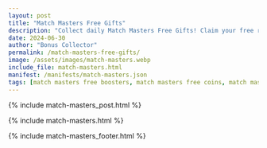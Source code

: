 ```yaml
---
layout: post
title: "Match Masters Free Gifts"
description: "Collect daily Match Masters Free Gifts! Claim your free rewards now and match your way to victory – updated daily for all players."
date: 2024-06-30
author: "Bonus Collector"
permalink: /match-masters-free-gifts/
image: /assets/images/match-masters.webp
include_file: match-masters.html
manifest: /manifests/match-masters.json
tags: [match masters free boosters, match masters free coins, match masters daily gifts]
---
```


{% include match-masters_post.html %}

{% include match-masters.html %}

{% include match-masters_footer.html %}